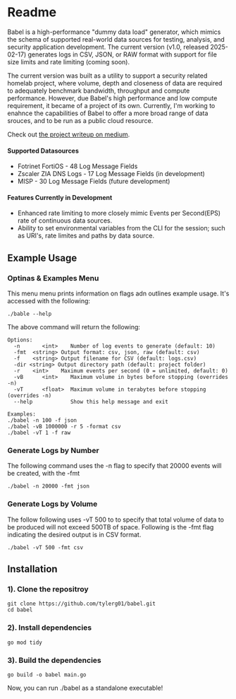 # Readme
Babel is a high-performance "dummy data load" generator, which mimics the schema of supported real-world data sources for testing, analysis, and security application development. The current version (v1.0, released 2025-02-17) generates logs in CSV, JSON, or RAW format with support for file size limits and rate limiting (coming soon). 

The current version was built as a utility to support a security related homelab project, where volume, depth and closeness of data are required to adequately benchmark bandwidth, throughput and compute performance. However, due Babel's high performance and low compute requirement, it became of a project of its own. Currently, I'm working to enahnce the capabilities of Babel to offer a more broad range of data srouces, and to be run as a public cloud resource. 

Check out [the project writeup on medium](https://t2-security.com/babel-a-high-performance-dummy-data-load-generator-214b153d2cf8). 

#### Supported Datasources
- Fotrinet FortiOS - 48 Log Message Fields
- Zscaler ZIA DNS Logs - 17 Log Message Fields (in development)
- MISP - 30 Log Message Fields (future development)
#### Features Currently in Development
- Enhanced rate limiting to more closely mimic Events per Second(EPS) rate of continuous data sources.
- Ability to set environmental variables from the CLI for the session; such as URI's, rate limites and paths by data source.



## Example Usage

### Optinas & Examples Menu
This menu menu prints information on flags adn outlines example usage. It's accessed with the following:
```
./bable --help
```
The above command will return the following: 
```
Options:
  -n       <int>    Number of log events to generate (default: 10)
  -fmt  <string> Output format: csv, json, raw (default: csv)
  -f    <string> Output filename for CSV (default: logs.csv)
  -dir <string> Output directory path (default: project folder)
  -r    <int>    Maximum events per second (0 = unlimited, default: 0)
  -vB      <int>    Maximum volume in bytes before stopping (overrides -n)
  -vT      <float>  Maximum volume in terabytes before stopping (overrides -n)
  --help            Show this help message and exit

Examples:
./babel -n 100 -f json
./babel -vB 1000000 -r 5 -format csv
./babel -vT 1 -f raw
```

### Generate Logs by Number
The following command uses the -n flag to specify that 20000 events will be created, with the -fmt 
```
./babel -n 20000 -fmt json
```

### Generate Logs by Volume
The follow following uses -vT 500 to to specify that total volume of data to be produced will not exceed 500TB of space. Following is the -fmt flag indicating the desired output is in CSV format.
```
./babel -vT 500 -fmt csv
```

## Installation 

### 1). Clone the repositroy
```
git clone https://github.com/tylerg01/babel.git
cd babel

```

### 2). Install dependencies
```
go mod tidy
```

### 3). Build the dependencies
```
go build -o babel main.go
```
Now, you can run ./babel as a standalone executable!
